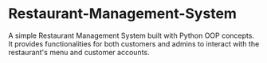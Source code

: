 # Restaurant-Management-System

A simple Restaurant Management System built with Python OOP concepts.
It provides functionalities for both customers and admins to interact with the restaurant's menu and customer accounts.
